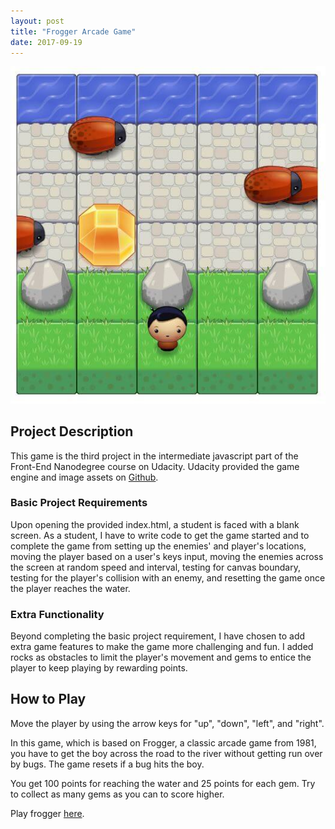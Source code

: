 ```yaml
---
layout: post
title: "Frogger Arcade Game"
date: 2017-09-19
---
```


![game preview](/img/arcade.JPG "game preview")

## Project Description
This game is the third project in the intermediate javascript part of the Front-End Nanodegree course on Udacity. Udacity provided the game engine and image assets on [Github](https://github.com/udacity/frontend-nanodegree-arcade-game).

### Basic Project Requirements
Upon opening the provided index.html, a student is faced with a blank screen. As a student, I have to write code to get the game started and to complete the game from setting up the enemies' and player's locations,  moving the player based on a user's keys input, moving the enemies across the screen at random speed and interval, testing for canvas boundary, testing for the player's collision with an enemy, and resetting the game once the player reaches the water.

### Extra Functionality
Beyond completing the basic project requirement, I have chosen to add extra game features to make the game more challenging and fun. I added rocks as obstacles to limit the player's movement and gems to entice the player to keep playing by rewarding points.

## How to Play
Move the player by using the arrow keys for "up", "down", "left", and "right".

In this game, which is based on Frogger, a classic arcade game from 1981, you have to get the boy across the road to the river without getting run over by bugs. The game resets if a bug hits the boy.

You get 100 points for reaching the water and 25 points for each gem. Try to collect as many gems as you can to score higher.

Play frogger [here](https://susanschen.github.io/arcade-game/).

